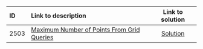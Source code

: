 | ID | Link to description | Link to solution
|:---|:---|:---:|
| 2503 | [Maximum Number of Points From Grid Queries](https://leetcode.com/problems/maximum-number-of-points-from-grid-queries/) | [Solution](https://github.com/versenyi98/leetcode-solutions/tree/main/LeetCode/2503.%20Maximum%20Number%20of%20Points%20From%20Grid%20Queries)|
